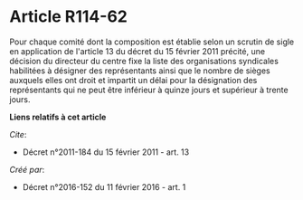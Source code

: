 # Article R114-62

Pour chaque comité dont la composition est établie selon un scrutin de sigle en application de l'article 13 du décret du 15
février 2011 précité, une décision du directeur du centre fixe la liste des organisations syndicales habilitées à désigner
des représentants ainsi que le nombre de sièges auxquels elles ont droit et impartit un délai pour la désignation des
représentants qui ne peut être inférieur à quinze jours et supérieur à trente jours.

**Liens relatifs à cet article**

_Cite_:

  - Décret n°2011-184 du 15 février 2011 - art. 13

_Créé par_:

  - Décret n°2016-152 du 11 février 2016 - art. 1
